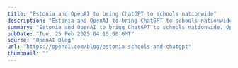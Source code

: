 ```yaml
---
title: "Estonia and OpenAI to bring ChatGPT to schools nationwide"
description: "Estonia and OpenAI to bring ChatGPT to schools nationwide. OpenAI will work with the Estonian Government to provide students and teachers in the secondary school system with access to ChatGPT Edu."
summary: "Estonia and OpenAI to bring ChatGPT to schools nationwide. OpenAI will work with the Estonian Government to provide students and teachers in the secondary school system with access to ChatGPT Edu."
pubDate: "Tue, 25 Feb 2025 04:15:00 GMT"
source: "OpenAI Blog"
url: "https://openai.com/blog/estonia-schools-and-chatgpt"
thumbnail: ""
---
```


